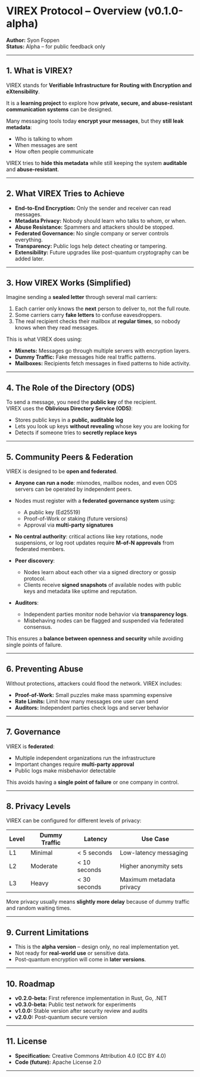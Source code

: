 # VIREX Protocol – Overview (v0.1.0-alpha)

**Author:** Syon Foppen  
**Status:** Alpha – for public feedback only  

---

## 1. What is VIREX?  

VIREX stands for **Verifiable Infrastructure for Routing with Encryption and eXtensibility**.  

It is a **learning project** to explore how **private, secure, and abuse-resistant communication systems** can be designed.  

Many messaging tools today **encrypt your messages**, but they **still leak metadata**:  
- Who is talking to whom  
- When messages are sent  
- How often people communicate  

VIREX tries to **hide this metadata** while still keeping the system **auditable** and **abuse-resistant**.  

---

## 2. What VIREX Tries to Achieve  

- **End-to-End Encryption:** Only the sender and receiver can read messages.  
- **Metadata Privacy:** Nobody should learn who talks to whom, or when.  
- **Abuse Resistance:** Spammers and attackers should be stopped.  
- **Federated Governance:** No single company or server controls everything.  
- **Transparency:** Public logs help detect cheating or tampering.  
- **Extensibility:** Future upgrades like post-quantum cryptography can be added later.  

---

## 3. How VIREX Works (Simplified)  

Imagine sending a **sealed letter** through several mail carriers:  
1. Each carrier only knows the **next** person to deliver to, not the full route.  
2. Some carriers carry **fake letters** to confuse eavesdroppers.  
3. The real recipient checks their mailbox at **regular times**, so nobody knows when they read messages.  

This is what VIREX does using:  
- **Mixnets:** Messages go through multiple servers with encryption layers.  
- **Dummy Traffic:** Fake messages hide real traffic patterns.  
- **Mailboxes:** Recipients fetch messages in fixed patterns to hide activity.  

---

## 4. The Role of the Directory (ODS)  

To send a message, you need the **public key** of the recipient.  
VIREX uses the **Oblivious Directory Service (ODS)**:  
- Stores public keys in a **public, auditable log**  
- Lets you look up keys **without revealing** whose key you are looking for  
- Detects if someone tries to **secretly replace keys**  

---

## 5. Community Peers & Federation  

VIREX is designed to be **open and federated**.  

- **Anyone can run a node**: mixnodes, mailbox nodes, and even ODS servers can be operated by independent peers.  
- Nodes must register with a **federated governance system** using:
  - A public key (Ed25519)  
  - Proof-of-Work or staking (future versions)  
  - Approval via **multi-party signatures**  

- **No central authority**: critical actions like key rotations, node suspensions, or log root updates require **M-of-N approvals** from federated members.  

- **Peer discovery**:  
  - Nodes learn about each other via a signed directory or gossip protocol.  
  - Clients receive **signed snapshots** of available nodes with public keys and metadata like uptime and reputation.  

- **Auditors**:  
  - Independent parties monitor node behavior via **transparency logs**.  
  - Misbehaving nodes can be flagged and suspended via federated consensus.  

This ensures a **balance between openness and security** while avoiding single points of failure.  

---

## 6. Preventing Abuse  

Without protections, attackers could flood the network. VIREX includes:  
- **Proof-of-Work:** Small puzzles make mass spamming expensive  
- **Rate Limits:** Limit how many messages one user can send  
- **Auditors:** Independent parties check logs and server behavior  

---

## 7. Governance  

VIREX is **federated**:  
- Multiple independent organizations run the infrastructure  
- Important changes require **multi-party approval**  
- Public logs make misbehavior detectable  

This avoids having a **single point of failure** or one company in control.  

---

## 8. Privacy Levels  

VIREX can be configured for different levels of privacy:  

| Level | Dummy Traffic      | Latency          | Use Case                  |
|-------|--------------------|------------------|---------------------------|
| L1    | Minimal             | < 5 seconds      | Low-latency messaging      |
| L2    | Moderate            | < 10 seconds     | Higher anonymity sets      |
| L3    | Heavy               | < 30 seconds     | Maximum metadata privacy   |  

More privacy usually means **slightly more delay** because of dummy traffic and random waiting times.  

---

## 9. Current Limitations  

- This is the **alpha version** – design only, no real implementation yet.  
- Not ready for **real-world use** or sensitive data.  
- Post-quantum encryption will come in **later versions**.  

---

## 10. Roadmap  

- **v0.2.0-beta:** First reference implementation in Rust, Go, .NET  
- **v0.3.0-beta:** Public test network for experiments  
- **v1.0.0:** Stable version after security review and audits  
- **v2.0.0:** Post-quantum secure version  

---

## 11. License  

- **Specification:** Creative Commons Attribution 4.0 (CC BY 4.0)  
- **Code (future):** Apache License 2.0  

---
